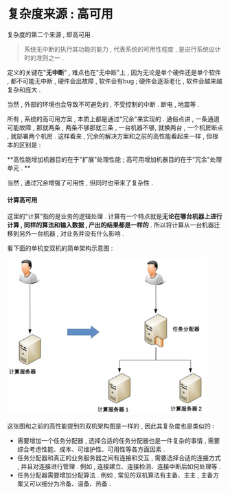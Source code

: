 # 复杂度来源 : 高可用

复杂度的第二个来源 , 即高可用 .

> 系统无中断的执行其功能的能力 , 代表系统的可用性程度 , 是进行系统设计时的准则之一 .

定义的关键在"**无中断**" , 难点也在"无中断"上 , 因为无论是单个硬件还是单个软件 , 都不可能无中断 , 硬件会出故障 , 软件会有bug ; 硬件会逐渐老化 , 软件会越来越复杂和庞大 .

当然 , 外部的环境也会导致不可避免的 , 不受控制的中断 . 断电 , 地震等 .

所有 , 系统的高可用方案 , 本质上都是通过"冗余"来实现的 . 通俗点讲 , 一条通道可能故障 , 那就两条 , 两条不够那就三条 , 一台机器不够, 就换两台 , 一个机房断点 , 就部署两个机房 . 这样看来 , 冗余的解决方案和之前的高性能看起来一样 , 但根本的区别是 :

**高性能增加机器目的在于"扩展"处理性能 ; 高可用增加机器目的在于"冗余"处理单元 . **

当然 , 通过冗余增强了可用性 , 但同时也带来了复杂性 .

#### 计算高可用

这里的"计算"指的是业务的逻辑处理 . 计算有一个特点就是**无论在哪台机器上进行计算 , 同样的算法和输入数据 , 产出的结果都是一样的** . 所以将计算从一台机器迁移到另外一台机器 , 对业务并没有什么影响 .

看下面的单机变双机的简单架构示意图 :

![](/assets/danjibianshuangji.png)

这张图和之前的高性能提到的双机架构图是一样的 , 因此其复杂度也是类似的 : 

* 需要增加一个任务分配器 , 选择合适的任务分配器也是一件复杂的事情 , 需要综合考虑性能、成本、可维护性、可用性等各方面因素 . 
* 任务分配器和真正的业务服务器之间有连接和交互 , 需要选择合适的连接方式 , 并且对连接进行管理 . 例如 , 连接建立、连接检测、连接中断后如何处理等 . 
* 任务分配器需要增加分配算法 . 例如 , 常见的双机算法有主备、主主 , 主备方案又可以细分为冷备、温备、热备 . 



